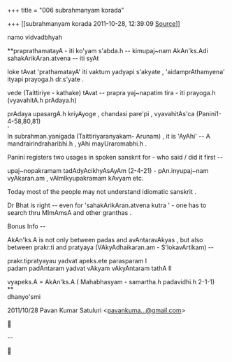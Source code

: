 +++
title = "006 subrahmanyam korada"

+++
[[subrahmanyam korada	2011-10-28, 12:39:09 [Source](https://groups.google.com/g/bvparishat/c/tiWZaVpCw-Q)]]



namo vidvadbhyah  
  
**praprathamatayA - iti ko'yam s'abda.h -- kimupaj\~nam AkAn'ks.Adi sahakArikAran.atvena -- iti syAt  
  
loke tAvat 'prathamatayA' iti vaktum yadyapi s'akyate , 'aidamprAthamyena' ityapi prayoga.h dr.s'yate .  
  
vede (Taittiriye - kathake) tAvat -- prapra yaj\~napatim tira - iti prayoga.h (vyavahitA.h prAdaya.h)  
  
prAdaya upasargA.h kriyAyoge , chandasi pare'pi , vyavahitAs'ca (Panini1-4-58,80,81)  
'  
In subrahman.yanigada (Taittiriyaranyakam- Arunam) , it is 'AyAhi' -- A
mandrairindraharibhi.h , yAhi mayUraromabhi.h .  
  
Panini registers two usages in spoken sanskrit for - who said / did it first --  
  
upaj\~nopakramam tadAdyAcikhyAsAyAm (2-4-21) - pAn.inyupaj\~nam
vyAkaran.am , vAlmIkyupakramam kAvyam etc.  
  
Today most of the people may not understand idiomatic sanskrit .  
  
Dr Bhat is right -- even for 'sahakArikAran.atvena kutra ' - one has to search thru MImAmsA and other granthas .  
  
Bonus Info --  
  
AkAn'ks.A is not only between padas and avAntaravAkyas , but also between prakr.ti and pratyaya (VAkyAdhaikaran.am - S'lokavArtikam) --  
  
prakr.tipratyayau yadvat apeks.ete parasparam I  
padam padAntaram yadvat vAkyam vAkyAntaram tathA II  
  
vyapeks.A = AkAn'ks.A ( Mahabhasyam - samartha.h padavidhi.h 2-1-1)  
**  
dhanyo'smi  
  
  
  
  
  
  
  
  
  

2011/10/28 Pavan Kumar Satuluri \<[pavankuma...@gmail.com]()\>



  
  
  
--  



